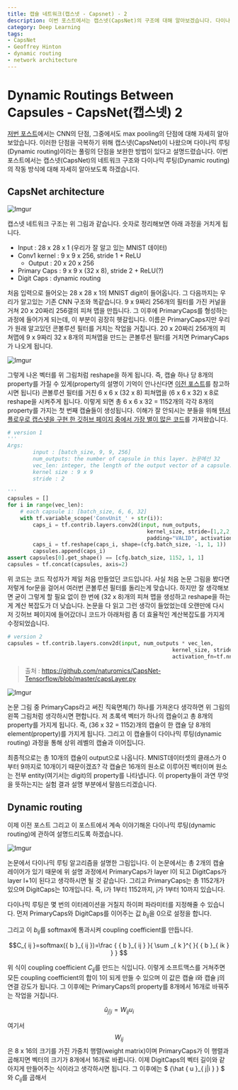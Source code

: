 ```yaml
---
title: 캡슐 네트워크(캡스넷 - Capsnet) - 2
description: 이번 포스트에서는 캡스넷(CapsNet)의 구조에 대해 알아보겠습니다. 다이나믹 루팅(Dynamic routing)을 통해 어떻게 캡슐(capsule)을 업데이트하고 기존 CNN구조와는 어떤 점이 다른지 살펴봅시다.
category: Deep Learning
tags: 
- CapsNet
- Geoffrey Hinton
- dynamic routing
- network architecture
---
```


# Dynamic Routings Between Capsules - CapsNet(캡스넷) 2

[저번 포스트](https://jayhey.github.io/deep%20learning/2017/11/28/CapsNet_1/)에서는 CNN의 단점, 그중에서도 max pooling의 단점에 대해 자세히 알아보았습니다. 이러한 단점을 극복하기 위해 캡스넷(CapsNet)이 나왔으며 다이나믹 루팅(Dynamic routing)이라는 풀링의 단점을 보완한 방법이 있다고 설명드렸습니다. 이번 포스트에서는 캡스넷(CapsNet)의 네트워크 구조와 다이나믹 루팅(Dynamic routing)의 작동 방식에 대해 자세히 알아보도록 하겠습니다.

## CapsNet architecture

![Imgur](https://i.imgur.com/wtocc3g.png)

캡스넷 네트워크 구조는 위 그림과 같습니다. 숫자로 정리해보면 아래 과정을 거치게 됩니다.

- Input : 28 x 28 x 1 (우리가 잘 알고 있는 MNIST 데이터)
- Conv1 kernel : 9 x 9 x 256, stride 1 + ReLU
    - Output : 20 x 20 x 256
- Primary Caps : 9 x 9 x (32 x 8), stride 2 + ReLU(?)
- Digit Caps : dynamic routing

처음 입력으로 들어오는 28 x 28 x 1의 MNIST digit이 들어옵니다. 그 다음까지는 우리가 알고있는 기존 CNN 구조와 똑같습니다. 9 x 9짜리 256개의 필터를 가진 커널을 거쳐 20 x 20짜리 256갤의 피쳐 맵을 만듭니다. 그 이후에 PrimaryCaps를 형성하는 과정에 들어가게 되는데, 이 부분이 굉장히 헷갈립니다. 이름은 PrimaryCaps지만 우리가 원래 알고있던 콘볼루션 필터를 거치는 작업을 거칩니다. 20 x 20짜리 256개의 피쳐맵에 9 x 9짜리 32 x 8개의 피쳐맵을 만드는 콘볼루션 필터를 거치면 PrimaryCaps가 나오게 됩니다. 

![Imgur](https://i.imgur.com/jbievkl.png)

그렇게 나온 벡터를 위 그림처럼 reshape을 하게 됩니다. 즉, 캡슐 하나 당 8개의 property를 가질 수 있게(property의 설명이 기억이 안나신다면 [이전 포스트](https://jayhey.github.io/deep%20learning/2017/11/28/CapsNet_1/)를 참고하시면 됩니다) 콘볼루션 필터를 거친 6 x 6 x (32 x 8) 피쳐맵을 (6 x 6 x 32) x 8로 reshape을 시켜주게 됩니다. 이렇게 되면 총 6 x 6 x 32 = 1152개의 각각 8개의 property를 가지는 첫 번째 캡슐들이 생성됩니다. 이해가 잘 안되시는 분들을 위해 [텐서플로우로 캡스넷을 구현 한 깃허브 페이지 중에서 가장 별이 많은 코드](https://github.com/naturomics)를 가져왔습니다.

```python
# version 1
'''
Args:
        input : [batch_size, 9, 9, 256]
        num_outputs: the number of capsule in this layer. 논문에선 32
        vec_len: integer, the length of the output vector of a capsule. 논문에선 8
        kernel size : 9 x 9
        stride : 2 
    
'''
capsules = []
for i in range(vec_len):
    # each capsule i: [batch_size, 6, 6, 32]
    with tf.variable_scope('ConvUnit_' + str(i)):
        caps_i = tf.contrib.layers.conv2d(input, num_outputs,
                                            kernel_size, stride=[1,2,2,1],
                                            padding="VALID", activation_fn=tf.nn.relu)
        caps_i = tf.reshape(caps_i, shape=(cfg.batch_size, -1, 1, 1))
        capsules.append(caps_i)
assert capsules[0].get_shape() == [cfg.batch_size, 1152, 1, 1]
capsules = tf.concat(capsules, axis=2)
```

위 코드는 코드 작성자가 제일 처음 만들었던 코드입니다. 사실 처음 논문 그림을 봤다면 저렇게 for문을 걸어서 여러번 콘볼루션 필터를 돌리는게 맞습니다. 하지만 잘 생각해보면 굳이 그렇게 할 필요 없이 한 번에 (32 x 8)개의 피쳐 맵을 생성하고 reshape을 하는게 계산 복잡도가 더 낮습니다. 논문을 다 읽고 그런 생각이 들었었는데 오랜만에 다시 저 깃허브 페이지에 들어갔더니 코드가 아래처럼 좀 더 효율적인 계산복잡도를 가지게 수정되었습니다.

```python
# version 2
capsules = tf.contrib.layers.conv2d(input, num_outputs * vec_len,
                                                    kernel_size, stride, padding="VALID",
                                                    activation_fn=tf.nn.relu)

```
>출처 : https://github.com/naturomics/CapsNet-Tensorflow/blob/master/capsLayer.py

![Imgur](https://i.imgur.com/6cfnE3G.png)

논문 그림 중 PrimaryCaps라고 써진 직육면체(?) 하나를 가져온다 생각하면 위 그림의 왼쪽 그림처럼 생각하시면 편합니다. 저 초록색 벡터가 하나의 캡슐이고 총 8개의 property를 가지게 됩니다. 즉, (36 x 32 = 1152)개의 캡슐이 한 캡슐 당 8개의 element(property)를 가지게 됩니다. 그리고 이 캡슐들이 다이나믹 루팅(dynamic routing) 과정을 통해 상위 레벨의 캡슐과 이어집니다.

최종적으로는 총 10개의 캡슐이 output으로 나옵니다. MNIST데이터셋의 클래스가 0부터 9까지로 10개이기 때문이겠죠? 각 캡슐은 16개의 원소로 이루어진 벡터이며 원소는 전부 entity(여기서는 digit)의 property를 나타냅니다. 이 property들이 과연 무엇을 뜻하는지는 실험 결과 설명 부분에서 말씀드리겠습니다.

## Dynamic routing

이제 이전 포스트 그리고 이 포스트에서 계속 이야기해온 다이나믹 루팅(dynamic routing)에 관하여 설명드리도록 하겠습니다.

![Imgur](https://i.imgur.com/xD7Ju7a.png)

논문에서 다이나믹 루팅 알고리즘을 설명한 그림입니다. 이 논문에서는 총 2개의 캡슐 레이어가 있기 때문에 위 설명 과정에서 PrimaryCaps가 layer l이 되고 DigitCaps가 layer l+1이 된다고 생각하시면 될 것 같습니다.  그리고 PrimaryCaps는 총 1152개가 있으며 DigitCaps는 10개입니다. 즉, i가 1부터 1152까지, j가 1부터 10까지 있습니다.

다이나믹 루팅은 몇 번의 이터레이션을 거칠지 하이퍼 파라미터를 지정해줄 수 있습니다. 먼저 PrimaryCaps와 DigitCaps를 이어주는 값 ${ b }_{ ij }$을 0으로 설정을 합니다.

그리고 이 ${b}_{ij}$를 softmax에 통과시켜 coupling coefficient를 만듭니다.

$$C_{ ij }=softmax({ b }_{ ij })=\frac { { b }_{ ij } }{ \sum _{ k }^{  }{ { b }_{ ik } }  } $$

위 식이 coupling coefficient ${C}_{ij}$를 만드는 식입니다. 이렇게 소프트맥스를 거쳐주면 모든 coupling coefficient의 합이 1이 되게 만들 수 있으며 이 값은 캡슐 i와 캡슐 j의 연결 강도가 됩니다. 그 이후에는 PrimaryCaps의 property를 8개에서 16개로 바꿔주는 작업을 거칩니다.

$$ {\hat { u }_{ j|i } } ={ W }_{ ij }{ u }_{ i }$$

여기서 $${W}_{ij}$$은 8 x 16의 크기를 가진 가중치 행렬(weight matrix)이며 PrimaryCaps가 이 행렬과 곱해지면 벡터의 크기가 8개에서 16개로 바뀝니다. 이제 DigitCaps의 벡터 길이와 같아지게 만들어주는 식이라고 생각하시면 됩니다. 그 이후에는 $ {\hat { u }_{ j|i } } $ 와 ${C}_{ij}$를 곱해서 